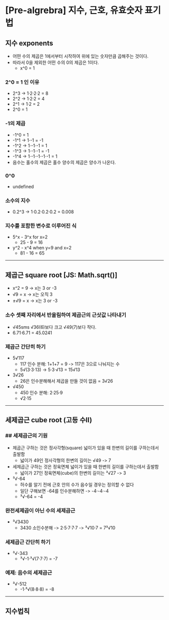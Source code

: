 # [Pre-algrebra] 지수, 근호, 유효숫자 표기법

## 지수 exponents
- 어떤 수의 제곱은 1에서부터 시작하여 위에 있는 숫자만큼 곱해주는 것이다.
- 따라서 0을 제외한 어떤 수의 0의 제곱은 1이다. 
  - x^0 = 1

### 2^0 = 1 인 이유
- 2^3 -> 1·2·2·2 = 8
- 2^2 -> 1·2·2 = 4
- 2^1 -> 1·2 = 2
- 2^0 = 1

### -1의 제곱
- -1^0 = 1
- -1^1 -> 1·-1 = -1
- -1^2 -> 1·-1·-1 = 1
- -1^3 -> 1·-1·-1 = -1
- -1^4 -> 1·-1·-1·-1·-1 = 1
- 음수는 홀수의 제곱은 홀수 양수의 제곱은 양수가 나온다.

### 0^0
- undefined

### 소수의 지수
- 0.2^3 -> 1·0.2·0.2·0.2 = 0.008

### 지수를 포함한 변수로 이루어진 식
- 5^x - 3^x for x=2
  - 25 - 9 = 16
- y^2 - x^4 when y=9 and x=2
  - 81 - 16 = 65

---

## 제곱근 square root [JS: Math.sqrt()]
- x^2 = 9 -> x는 3 or -3
- √9 = x -> x는 오직 3
- ±√9 = x -> x는 3 or -3

### 소수 셋째 자리에서 반올림하여 제곱근의 근삿값 나타내기
- √45sms √36(6)보다 크고 √49(7)보다 작다.
- 6.71·6.71 = 45.0241

### 제곱근 간단히 하기
- 5√117
  - 117 인수 분해: 1+1+7 = 9 -> 117은 3으로 나눠지는 수
  - 5√(3·3·13) -> 5·3·√13 = 15√13
- 3√26
  - 26은 인수분해해서 제곱을 만들 것이 없음 = 3√26
- √450
  - 450 인수 분해: 2·25·9
  - √2·15

---

## 세제곱근 cube root (고등 수Ⅱ)

### ## 세제곱근의 기원
- 제곱근 구하는 것은 정사각형(square) 넓이가 있을 때 한변의 길이를 구하는데서 출발함
  - 넓이가 49인 정사각형의 한변의 길이는 √49 -> 7
- 세제곱근 구하는 것은 정육면체 넓이가 있을 때 한변의 길이를 구하는데서 출발함
  - 넓이가 27인 정육면체(cube)의 한변의 길이는  ³√27 -> 3
- ³√-64
  - 허수를 알기 전에 근호 안의 수가 음수일 경우는 정의할 수 없다
  - 일단 구해보면 -64를 인수분해하면 -> -4·-4·-4 
  - ³√-64 = -4

### 완전세제곱이 아닌 수의 세제곱근
- ³√3430
  - 3430 소인수분해 -> 2·5·7·7·7 -> ³√10·7 = 7³√10

### 세제곱근 간단히 하기
- ³√-343
  - ³√-1·³√(7·7·7) = -7

### 예제: 음수의 세제곱근
- ³√-512 
  - -1·³√(8·8·8) = -8

---

## 지수법칙 